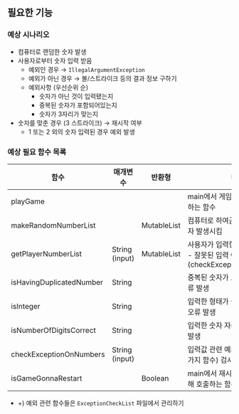## 필요한 기능

### 예상 시나리오
- 컴퓨터로 랜덤한 숫자 발생
- 사용자로부터 숫자 입력 받음
    - 예외인 경우 → `IllegalArgumentException`
    - 예외가 아닌 경우 → 볼/스트라이크 등의 결과 정보 구하기
    - 예외사항 (우선순위 순)
      - 숫자가 아닌 것이 입력됐는지
      - 중복된 숫자가 포함되어있는지
      - 숫자가 3자리가 맞는지
- 숫자를 맞춘 경우 (3 스트라이크) → 재시작 여부
  - 1 또는 2 외의 숫자 입력된 경우 예외 발생

### 예상 필요 함수 목록
| 함수 | 매개변수 | 반환형 | 내용 |
| --- | --- | --- | --- |
|playGame| | | main에서 게임 실행을 위해 호출하는 함수|
| makeRandomNumberList |  | MutableList<Int> | 컴퓨터로 하여금 랜덤한 세자리 숫자 발생시킴 |
| getPlayerNumberList | String (input) | MutableList<Int> | 사용자가 입력한 값 리스트로 반환 <br/>- 잘못된 입력 예외 발생(checkExceptionOnNumbers) |
| isHavingDuplicatedNumber | String |  | 중복된 숫자가 포함되어있으면 오류 발생 |
| isInteger | String |  | 입력한 형태가 숫자가 아닌 형태면 오류 발생 |
| isNumberOfDigitsCorrect | String |  | 입력한 숫자 자리수가 다르면 오류 발생 |
| checkExceptionOnNumbers | String (input) | | 입력값 관련 예외 사항들 (위의 3가지 함수) 검사
| isGameGonnaRestart | | Boolean | main에서 재시작 여부를 묻기 위해 호출하는 함수
- +) 예외 관련 함수들은 `ExceptionCheckList` 파일에서 관리하기